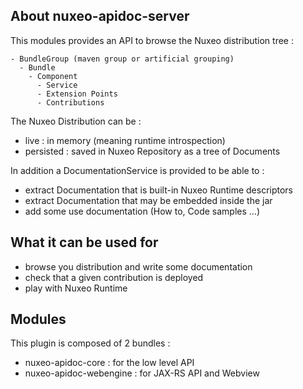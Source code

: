 ## About nuxeo-apidoc-server

This modules provides an API to browse the Nuxeo distribution tree :

    - BundleGroup (maven group or artificial grouping)
      - Bundle
        - Component
          - Service
          - Extension Points
          - Contributions

The Nuxeo Distribution can be :

 - live : in memory (meaning runtime introspection)
 - persisted : saved in Nuxeo Repository as a tree of Documents

In addition a DocumentationService is provided to be able to :

 - extract Documentation that is built-in Nuxeo Runtime descriptors
 - extract Documentation that may be embedded inside the jar
 - add some use documentation (How to, Code samples ...)

## What it can be used for

 - browse you distribution and write some documentation
 - check that a given contribution is deployed
 - play with Nuxeo Runtime

## Modules

This plugin is composed of 2 bundles :

 - nuxeo-apidoc-core : for the low level API
 - nuxeo-apidoc-webengine : for JAX-RS API and Webview


